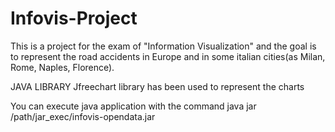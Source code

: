 # Infovis-Project
This is a project for the exam of "Information Visualization" and the goal is to represent the road accidents in Europe 
and in some italian cities(as Milan, Rome, Naples, Florence).

JAVA LIBRARY
Jfreechart library has been used to represent the charts

You can execute java application with the command
java jar /path/jar_exec/infovis-opendata.jar 

